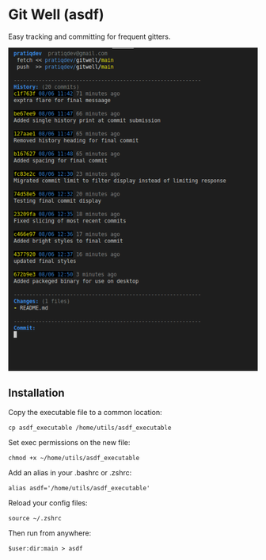 # Git Well (asdf)

Easy tracking and committing for frequent gitters.
 
![Alt text](image.png)

## Installation

Copy the executable file to a common location:
```
cp asdf_executable /home/utils/asdf_executable
```

Set exec permissions on the new file:
```
chmod +x ~/home/utils/asdf_executable
```

Add an alias in your .bashrc or .zshrc:
```
alias asdf='/home/utils/asdf_executable'
```

Reload your config files:
```
source ~/.zshrc
```

Then run from anywhere:
```
$user:dir:main > asdf
```